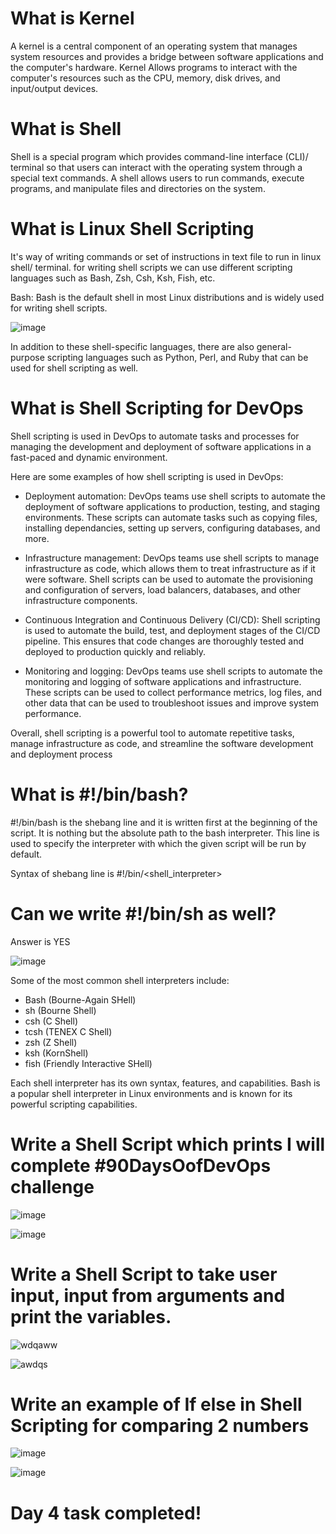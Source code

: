 # What is Kernel

A kernel is a central component of an operating system that manages system resources and provides a bridge between software applications and the computer's hardware. 
Kernel Allows programs to interact with the computer's resources such as the CPU, memory, disk drives, and input/output devices.

# What is Shell

Shell is a special program which provides command-line interface (CLI)/ terminal so that users can interact with the operating system through a special text commands. 
A shell allows users to run commands, execute programs, and manipulate files and directories on the system.

# What is Linux Shell Scripting

It's way of writing commands or set of instructions in text file to run in linux shell/ terminal. for writing shell scripts we can use different scripting languages such as Bash, Zsh, Csh, Ksh, Fish, etc.

Bash: Bash is the default shell in most Linux distributions and is widely used for writing shell scripts.

![image](https://user-images.githubusercontent.com/117350787/227454483-061994c5-4394-4d7d-aaa1-397b6d80cb1f.png)

In addition to these shell-specific languages, there are also general-purpose scripting languages such as Python, Perl, and Ruby that can be used for shell scripting as well.

# What is Shell Scripting for DevOps

Shell scripting is used in DevOps to automate tasks and processes for managing the development and deployment of software applications in a fast-paced and dynamic environment.

Here are some examples of how shell scripting is used in DevOps:

- Deployment automation: DevOps teams use shell scripts to automate the deployment of software applications to production, testing, and staging environments. These scripts can automate tasks such as copying files, installing dependancies, setting up servers, configuring databases, and more.

- Infrastructure management: DevOps teams use shell scripts to manage infrastructure as code, which allows them to treat infrastructure as if it were software. Shell scripts can be used to automate the provisioning and configuration of servers, load balancers, databases, and other infrastructure components.

- Continuous Integration and Continuous Delivery (CI/CD): Shell scripting is used to automate the build, test, and deployment stages of the CI/CD pipeline. This ensures that code changes are thoroughly tested and deployed to production quickly and reliably.

- Monitoring and logging: DevOps teams use shell scripts to automate the monitoring and logging of software applications and infrastructure. These scripts can be used to collect performance metrics, log files, and other data that can be used to troubleshoot issues and improve system performance.

Overall, shell scripting is a powerful tool to automate repetitive tasks, manage infrastructure as code, and streamline the software development and deployment process

# What is #!/bin/bash?

#!/bin/bash is the shebang line and it is written first at the beginning of the script. It is nothing but the absolute path to the bash interpreter. This line is used to specify the interpreter with which the given script will be run by default.

Syntax of shebang line is #!/bin/<shell_interpreter>

# Can we write #!/bin/sh as well?

Answer is YES

![image](https://user-images.githubusercontent.com/117350787/227456586-549eef68-7cdf-4e0f-a221-5c0f97c5b6bf.png)

Some of the most common shell interpreters include:
- Bash (Bourne-Again SHell)
- sh (Bourne Shell)
- csh (C Shell)
- tcsh (TENEX C Shell)
- zsh (Z Shell)
- ksh (KornShell)
- fish (Friendly Interactive SHell)

Each shell interpreter has its own syntax, features, and capabilities. Bash is a popular shell interpreter in Linux environments and is known for its powerful scripting capabilities.

# Write a Shell Script which prints I will complete #90DaysOofDevOps challenge

![image](https://user-images.githubusercontent.com/117350787/227458530-2e8a73c3-f271-41c5-834c-e2c6a56960b1.png)

![image](https://user-images.githubusercontent.com/117350787/227458813-c75ab35a-1977-4d63-8cd9-494b958f2e2b.png)

# Write a Shell Script to take user input, input from arguments and print the variables.

![wdqaww](https://user-images.githubusercontent.com/117350787/228121722-5020ab8f-969a-44fa-826c-841fc994fa77.PNG)

![awdqs](https://user-images.githubusercontent.com/117350787/228121820-65348440-65bf-4b45-8b1d-56ce3ae92ed8.PNG)

# Write an example of If else in Shell Scripting for comparing 2 numbers

![image](https://user-images.githubusercontent.com/117350787/227599002-15016e1b-645a-41c7-bb8f-1f1ca25b33e0.png)

![image](https://user-images.githubusercontent.com/117350787/227599157-2c3d0c38-feae-4a68-96ac-9e9a0ca22e9c.png)


# Day 4 task completed!











